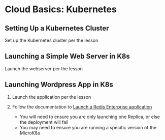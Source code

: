 # Cloud Basics: Kubernetes

## Setting Up a Kubernetes Cluster

Set up the Kubernetes cluster per the lesson

## Launching a Simple Web Server in K8s

Launch the webserver per the lesson

## Launching Wordpress App in K8s

1. Launch the application per the lesson

2. Follow the documentation to [Launch a Redis Enterprise application](https://github.com/RedisLabs/redis-enterprise-k8s-docs)
   - You will need to ensure you are only launching one Replica, or else the deployment will fail
   - You may need to ensure you are running a specific version of the MicroK8s